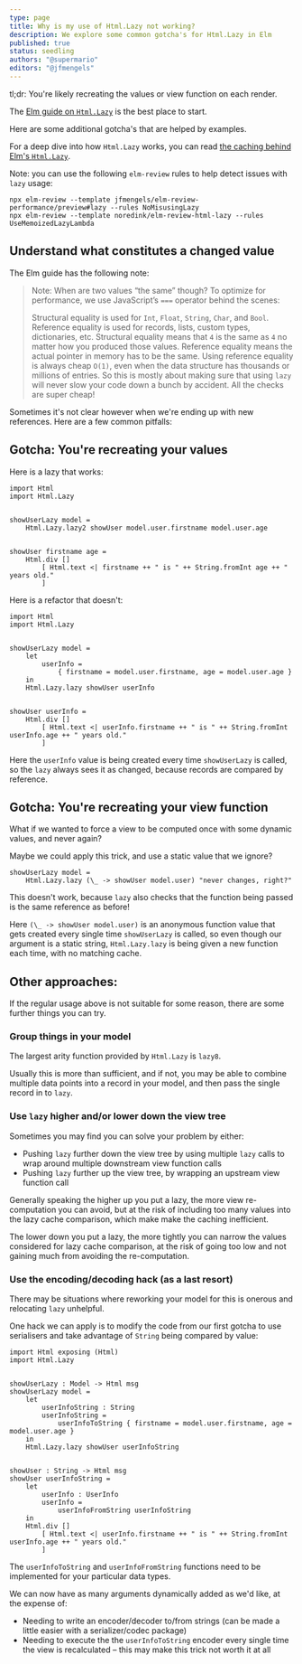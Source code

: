 ```yaml
---
type: page
title: Why is my use of Html.Lazy not working?
description: We explore some common gotcha's for Html.Lazy in Elm
published: true
status: seedling
authors: "@supermario"
editors: "@jfmengels"
---
```


<tldr>tl;dr: You're likely recreating the values or view function on each render.</tldr>

The [Elm guide on `Html.Lazy`](https://guide.elm-lang.org/optimization/lazy.html) is the best place to start.

Here are some additional gotcha's that are helped by examples.

For a deep dive into how `Html.Lazy` works, you can read [the caching behind Elm's `Html.Lazy`](https://jfmengels.net/caching-behind-elm-lazy/).

<toc></toc>

Note: you can use the following `elm-review` rules to help detect issues with `lazy` usage:

```
npx elm-review --template jfmengels/elm-review-performance/preview#lazy --rules NoMisusingLazy
npx elm-review --template noredink/elm-review-html-lazy --rules UseMemoizedLazyLambda
```


## Understand what constitutes a changed value

The Elm guide has the following note:

> Note: When are two values “the same” though? To optimize for performance, we use JavaScript’s `===` operator behind the scenes:
>
> Structural equality is used for `Int`, `Float`, `String`, `Char`, and `Bool`.
> Reference equality is used for records, lists, custom types, dictionaries, etc.
> Structural equality means that `4` is the same as `4` no matter how you produced those values. Reference equality means the actual pointer in memory has to be the same. Using reference equality is always cheap `O(1)`, even when the data structure has thousands or millions of entries. So this is mostly about making sure that using `lazy` will never slow your code down a bunch by accident. All the checks are super cheap!

Sometimes it's not clear however when we're ending up with new references. Here are a few common pitfalls:


## Gotcha: You're recreating your values

Here is a lazy that works:

```
import Html
import Html.Lazy


showUserLazy model =
    Html.Lazy.lazy2 showUser model.user.firstname model.user.age


showUser firstname age =
    Html.div []
        [ Html.text <| firstname ++ " is " ++ String.fromInt age ++ " years old."
        ]
```

Here is a refactor that doesn't:

```
import Html
import Html.Lazy


showUserLazy model =
    let
        userInfo =
            { firstname = model.user.firstname, age = model.user.age }
    in
    Html.Lazy.lazy showUser userInfo


showUser userInfo =
    Html.div []
        [ Html.text <| userInfo.firstname ++ " is " ++ String.fromInt userInfo.age ++ " years old."
        ]
```

Here the `userInfo` value is being created every time `showUserLazy` is called, so the `lazy` always sees it as changed, because records are compared by reference.


## Gotcha: You're recreating your view function

What if we wanted to force a view to be computed once with some dynamic values, and never again?

Maybe we could apply this trick, and use a static value that we ignore?

```
showUserLazy model =
    Html.Lazy.lazy (\_ -> showUser model.user) "never changes, right?"
```

This doesn't work, because `lazy` also checks that the function being passed is the same reference as before!

Here `(\_ -> showUser model.user)` is an anonymous function value that gets created every single time `showUserLazy` is called, so even though our argument is a static string, `Html.Lazy.lazy` is being given a new function each time, with no matching cache.


## Other approaches:

If the regular usage above is not suitable for some reason, there are some further things you can try.

### Group things in your model

The largest arity function provided by `Html.Lazy` is `lazy8`.

Usually this is more than sufficient, and if not, you may be able to combine multiple data points into a record in your model, and then pass the single record in to `lazy`.


### Use `lazy` higher and/or lower down the view tree

Sometimes you may find you can solve your problem by either:

- Pushing `lazy` further down the view tree by using multiple `lazy` calls to wrap around multiple downstream view function calls
- Pushing `lazy` further up the view tree, by wrapping an upstream view function call

Generally speaking the higher up you put a lazy, the more view re-computation you can avoid, but at the risk of including too many values into the lazy cache comparison, which make make the caching inefficient.

The lower down you put a lazy, the more tightly you can narrow the values considered for lazy cache comparison, at the risk of going too low and not gaining much from avoiding the re-computation.


### Use the encoding/decoding hack (as a last resort)

There may be situations where reworking your model for this is onerous and relocating `lazy` unhelpful.

One hack we can apply is to modify the code from our first gotcha to use serialisers and take advantage of `String` being compared by value:

```
import Html exposing (Html)
import Html.Lazy


showUserLazy : Model -> Html msg
showUserLazy model =
    let
        userInfoString : String
        userInfoString =
            userInfoToString { firstname = model.user.firstname, age = model.user.age }
    in
    Html.Lazy.lazy showUser userInfoString


showUser : String -> Html msg
showUser userInfoString =
    let
        userInfo : UserInfo
        userInfo =
            userInfoFromString userInfoString
    in
    Html.div []
        [ Html.text <| userInfo.firstname ++ " is " ++ String.fromInt userInfo.age ++ " years old."
        ]
```

The `userInfoToString` and `userInfoFromString` functions need to be implemented for your particular data types.

We can now have as many arguments dynamically added as we'd like, at the expense of:

- Needing to write an encoder/decoder to/from strings (can be made a little easier with a serializer/codec package)
- Needing to execute the the `userInfoToString` encoder every single time the view is recalculated – this may make this trick not worth it at all
